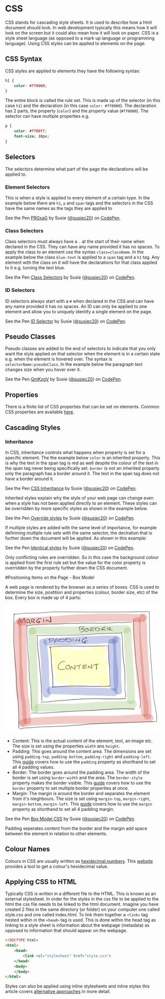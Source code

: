 # CSS

CSS stands for cascading style sheets. It is used to describe how a html document should look. In web development typically this means how it will look on the screen but it could also mean how it will look on paper. CSS is a style sheet language (as opposed to a mark up language or programming language). Using CSS styles can be applied to elements on the page.

## CSS Syntax
CSS styles are applied to elements they have the following syntax:

```css
h1 {
    color: #ff0000;
}
```
The entire block is called the rule set. This is made up of the selector (in this case `h1`) and the declaration (in this case `color: #ff0000`). The declaration has 2 parts, the property (`color`) and the property value (`#ff0000`). The selector can have multiple properties e.g.

```css
p {
    color: #ff00ff;
    font-size; 10px;
}
```

## Selectors
The selectors determine what part of the page the declarations will be applied to.
### Element Selectors
This is when a style is applied to every element of a certain type. In the example below there are `h1`, `p` and `span` tags and the selectors in the CSS have the same names as the tags they are applied to

<p data-height="432" data-theme-id="0" data-slug-hash="PRGxaG" data-default-tab="html,result" data-user="susiec20" data-embed-version="2" data-pen-title="PRGxaG" class="codepen">See the Pen <a href="https://codepen.io/susiec20/pen/PRGxaG/">PRGxaG</a> by Susie (<a href="https://codepen.io/susiec20">@susiec20</a>) on <a href="https://codepen.io">CodePen</a>.</p>
<script async src="https://static.codepen.io/assets/embed/ei.js"></script>

### Class Selectors
Class selectors must always have a `.` at the start of their name when declared in the CSS. They can have any name provided it has no spaces. To apply the class to an element use the syntax `class=className`. In the example below the class `blue-text` is applied to a `span` tag and a `h1` tag. Any element with the class on it will have the declarations for that class appiled to it e.g. turning the text blue.

<p data-height="428" data-theme-id="0" data-slug-hash="LdRXXw" data-default-tab="html,result" data-user="susiec20" data-embed-version="2" data-pen-title="Class Selectors" class="codepen">See the Pen <a href="https://codepen.io/susiec20/pen/LdRXXw/">Class Selectors</a> by Susie (<a href="https://codepen.io/susiec20">@susiec20</a>) on <a href="https://codepen.io">CodePen</a>.</p>
<script async src="https://static.codepen.io/assets/embed/ei.js"></script>

### ID Selectors
ID selectors always start with a `#` when declared in the CSS and can have any name provided it has no spaces. An ID can only be applied to one element and allow you to uniquely identify a single element on the page.

<p data-height="265" data-theme-id="0" data-slug-hash="KogbNG" data-default-tab="html,result" data-user="susiec20" data-embed-version="2" data-pen-title="ID Selector" class="codepen">See the Pen <a href="https://codepen.io/susiec20/pen/KogbNG/">ID Selector</a> by Susie (<a href="https://codepen.io/susiec20">@susiec20</a>) on <a href="https://codepen.io">CodePen</a>.</p>
<script async src="https://static.codepen.io/assets/embed/ei.js"></script>

## Pseudo Classes

Pseudo classes are added to the end of selectors to indicate that you only want the style applied on that selector when the element is in a certain state e.g. when the element is hovered over. The syntax is `selectorName:pseudoClass`. In the example below the paragraph text changes size when you hover over it.

<p data-height="265" data-theme-id="0" data-slug-hash="QmKzgV" data-default-tab="html,result" data-user="susiec20" data-embed-version="2" data-pen-title="QmKzgV" class="codepen">See the Pen <a href="https://codepen.io/susiec20/pen/QmKzgV/">QmKzgV</a> by Susie (<a href="https://codepen.io/susiec20">@susiec20</a>) on <a href="https://codepen.io">CodePen</a>.</p>
<script async src="https://static.codepen.io/assets/embed/ei.js"></script>

## Properties

There is a finite list of CSS properties that can be set on elements. Common CSS properties are available [here](https://developer.mozilla.org/en-US/docs/Web/CSS/CSS_Properties_Reference).

## Cascading Styles

### Inheritance

In CSS, inheritance controls what happens when property is set for a specific element. The the example below `color` is an inherited property. This is why the text in the span tag is red as well despite the colour of the text in the span tag never being specifically set. `border` is not an inherited property only the paragraph has a border around it. The text in the span tag does not have a border around it. 

<p data-height="152" data-theme-id="0" data-slug-hash="LdRamo" data-default-tab="html,result" data-user="susiec20" data-embed-version="2" data-pen-title="CSS Inheritance" class="codepen">See the Pen <a href="https://codepen.io/susiec20/pen/LdRamo/">CSS Inheritance</a> by Susie (<a href="https://codepen.io/susiec20">@susiec20</a>) on <a href="https://codepen.io">CodePen</a>.</p>
<script async src="https://static.codepen.io/assets/embed/ei.js"></script>

Inherited styles explain why the style of your web page can change even when a style has not been applied directly to an element. These styles can be overridden by more specific styles as shown in the example below.

<p data-height="227" data-theme-id="0" data-slug-hash="BrLbGW" data-default-tab="css,result" data-user="susiec20" data-embed-version="2" data-pen-title="Override styles" class="codepen">See the Pen <a href="https://codepen.io/susiec20/pen/BrLbGW/">Override styles</a> by Susie (<a href="https://codepen.io/susiec20">@susiec20</a>) on <a href="https://codepen.io">CodePen</a>.</p>
<script async src="https://static.codepen.io/assets/embed/ei.js"></script>

If multiple styles are added with the same level of importance, for example definining multiple rule sets with the same selector, the declration that is further down the document will be applied. As shown in this example:

<p data-height="265" data-theme-id="0" data-slug-hash="yKawGj" data-default-tab="css,result" data-user="susiec20" data-embed-version="2" data-pen-title="Identical styles" class="codepen">See the Pen <a href="https://codepen.io/susiec20/pen/yKawGj/">Identical styles</a> by Susie (<a href="https://codepen.io/susiec20">@susiec20</a>) on <a href="https://codepen.io">CodePen</a>.</p>
<script async src="https://static.codepen.io/assets/embed/ei.js"></script>

Only conflicting rules are overridden. So in this case the background colour is applied from the first rule set but the value for the color property is overridden by the property further down the CSS document.

#Positioning Items on the Page - Box Model

A web page is rendered by the browser as a series of boxes. CSS is used to determine the size, postition and properties (colour, border size, etc) of the box. Every box is made up of 4 parts:

![CSS Box Model](./assets/CSSBoxModel.jpg)

* Content: This is the actual content of the element, text, an image etc. The size is set using the properties `width` ans `height`.
* Padding: This goes around the content area. The dimensions are set using `padding-top`, `padding-bottom`, `padding-right` and `padding-left`. This [guide](https://developer.mozilla.org/en-US/docs/Web/CSS/padding) covers how to use the `padding` property as shorthand to set all 4 padding values.
* Border: The border goes around the padding area. The width of the border is set using `border-width` and the area. The `border-style` property makes the border visible. This [guide](https://developer.mozilla.org/en-US/docs/Web/CSS/border) covers how to use the `border` property to set multiple border properties at once.
* Margin: The margin is around the border and separates the element from it's nieghbours. The size is set using `margin-top`, `margin-right`, `margin-bottom`, `margin-left`. This [guide](https://developer.mozilla.org/en-US/docs/Web/CSS/margin) covers how to use the `margin` property as shorthand to set all 4 padding margin.

<p data-height="482" data-theme-id="0" data-slug-hash="MVbjMN" data-default-tab="css,result" data-user="susiec20" data-embed-version="2" data-pen-title="Box Model CSS" class="codepen">See the Pen <a href="https://codepen.io/susiec20/pen/MVbjMN/">Box Model CSS</a> by Susie (<a href="https://codepen.io/susiec20">@susiec20</a>) on <a href="https://codepen.io">CodePen</a>.</p>
<script async src="https://static.codepen.io/assets/embed/ei.js"></script>

Padding seperates content from the border and the margin add space between the element in relation to other elements.

## Colour Names

Colours in CSS are usually written as [hexidecimal numbers](http://www.mathsisfun.com/hexadecimals.html). This [website](https://htmlcolorcodes.com/) provides a tool to get a colour's hexidecimal value.

## Applying CSS to HTML
Typically CSS is written in a different file to the HTML. This is known as an external stylesheet. In order for the styles in the css file to be applied to the html the css file needs to be linked to the html document. Imagine you have created 2 files in the same directory (or folder) on your computer one called style.css and one called index.html. To link them together a `<link>` tag nested within in the `<head>` tag is used. This is done within the head tag as linking to a style sheet is information about the webpage (metadata) as opposed to information that should appear on the webpage.

```html
<!DOCTYPE html>
<html>
	<head>
		<link rel="stylesheet" href="style.css">
	</head>
	<body>
	</body>
</html>
```

Styles can also be applied using inline stylesheets and inline styles this article covers [alternative approaches](https://developer.mozilla.org/en-US/docs/Learn/CSS/Introduction_to_CSS/How_CSS_works) in more detail.